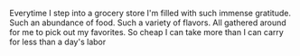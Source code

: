 Everytime I step into a grocery store I'm filled with such immense gratitude. Such an abundance of food. Such a variety of flavors. All gathered around for me to pick out my favorites. So cheap I can take more than I can carry for less than a day's labor

